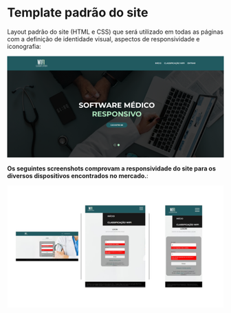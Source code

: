 # Template padrão do site

Layout padrão do site (HTML e CSS) que será utilizado em todas as páginas com a definição de identidade visual, aspectos de responsividade e iconografia:



![SiteScreenshot](img/layout1.png)


**Os seguintes screenshots comprovam a responsividade do site para os diversos dispositivos encontrados no mercado.**:

![responsividade](img/responsividade.jpg)
